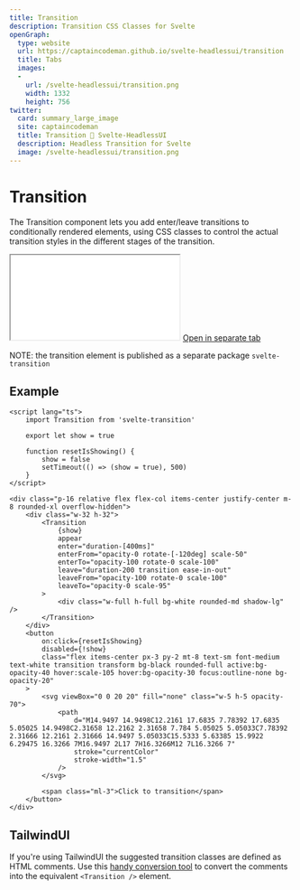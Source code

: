 ```yaml
---
title: Transition
description: Transition CSS Classes for Svelte
openGraph:
  type: website
  url: https://captaincodeman.github.io/svelte-headlessui/transition
  title: Tabs
  images:
  -
    url: /svelte-headlessui/transition.png
    width: 1332
    height: 756
twitter:
  card: summary_large_image
  site: captaincodeman
  title: Transition 🚀 Svelte-HeadlessUI
  description: Headless Transition for Svelte
  image: /svelte-headlessui/transition.png
---
```


# Transition

The Transition component lets you add enter/leave transitions to conditionally rendered elements, using CSS classes to control the actual transition styles in the different stages of the transition.

<iframe class="w-full h-[378px] rounded-xl border-none" src="./example/transition"></iframe>
<a href="./example/transition" target="_blank">
	Open in separate tab
</a>

NOTE: the transition element is published as a separate package `svelte-transition`

## Example

```svelte
<script lang="ts">
	import Transition from 'svelte-transition'

	export let show = true

	function resetIsShowing() {
		show = false
		setTimeout(() => (show = true), 500)
	}
</script>

<div class="p-16 relative flex flex-col items-center justify-center m-8 rounded-xl overflow-hidden">
	<div class="w-32 h-32">
		<Transition
			{show}
			appear
			enter="duration-[400ms]"
			enterFrom="opacity-0 rotate-[-120deg] scale-50"
			enterTo="opacity-100 rotate-0 scale-100"
			leave="duration-200 transition ease-in-out"
			leaveFrom="opacity-100 rotate-0 scale-100"
			leaveTo="opacity-0 scale-95"
		>
			<div class="w-full h-full bg-white rounded-md shadow-lg" />
		</Transition>
	</div>
	<button
		on:click={resetIsShowing}
		disabled={!show}
		class="flex items-center px-3 py-2 mt-8 text-sm font-medium text-white transition transform bg-black rounded-full active:bg-opacity-40 hover:scale-105 hover:bg-opacity-30 focus:outline-none bg-opacity-20"
	>
		<svg viewBox="0 0 20 20" fill="none" class="w-5 h-5 opacity-70">
			<path
				d="M14.9497 14.9498C12.2161 17.6835 7.78392 17.6835 5.05025 14.9498C2.31658 12.2162 2.31658 7.784 5.05025 5.05033C7.78392 2.31666 12.2161 2.31666 14.9497 5.05033C15.5333 5.63385 15.9922 6.29475 16.3266 7M16.9497 2L17 7H16.3266M12 7L16.3266 7"
				stroke="currentColor"
				stroke-width="1.5"
			/>
		</svg>

		<span class="ml-3">Click to transition</span>
	</button>
</div>
```

## TailwindUI

If you're using TailwindUI the suggested transition classes are defined as HTML comments. Use this [handy conversion tool](https://quick-898.github.io/svelte-transition-converter/) to convert the comments into the equivalent `<Transition />` element.
